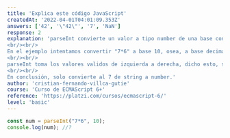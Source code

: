 ```yaml
---
title: 'Explica este código JavaScript'
createdAt: '2022-04-01T04:01:09.353Z'
answers: ['42', '\"42\"', '7', 'NaN']
response: 2
explanation: 'parseInt convierte un valor a tipo number de una base concreta (base binaria, octal, decimal, etc).
<br/><br/>
En el ejemplo intentamos convertir "7*6" a base 10, osea, a base decimal.
<br/><br/>
parseInt toma los valores validos de izquierda a derecha, dicho esto, solo tomará el valor 7 (el * y todo lo que le precede no es un valor valido para parseInt).
<br/><br/>
En conclusión, solo convierte al 7 de string a number.'
author: 'cristian-fernando-villca-gutie'
course: 'Curso de ECMAScript 6+'
reference: 'https://platzi.com/cursos/ecmascript-6/'
level: 'basic'
---
```


```javascript
const num = parseInt("7*6", 10);
console.log(num); //?
```